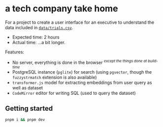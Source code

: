 # a tech company take home

For a project to create a user interface for an executive to understand the data included in [`data/trials.csv`](data/trials.csv). 

* Expected time: 2 hours
* Actual time: ...a bit longer. 

Features: 
* No server, everything is done in the browser <sup>*except the things done at build-time*</sup>
* PostgreSQL instance (`pglite`) for search (using `pgvector`, though the `fuzzystrmatch` extension is also available)
* `transformer.js` model for extracting embeddings from user query as well as dataset
* `CodeMirror` editor for writing SQL (used to query the dataset)

## Getting started

```sh
pnpm i && pnpm dev
```
